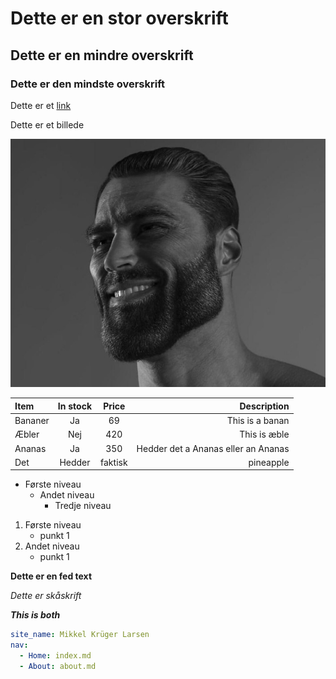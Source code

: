 # Dette er en stor overskrift

## Dette er en mindre overskrift

### Dette er den mindste overskrift

Dette er et
[link](https://www.youtube.com/watch?v=dQw4w9WgXcQ&ab_channel=RickAstley)

Dette er et billede

![alt text](gigachad.jpg)


| Item        | In stock | Price | Description |
| :-----------| :------: | :---: | ----------: |
| Bananer     | Ja       | 69    | This is a banan |
| Æbler | Nej | 420 | This is æble | 
| Ananas | Ja | 350 | Hedder det a Ananas eller an Ananas |
| Det | Hedder | faktisk | pineapple |

- Første niveau
    - Andet niveau
        - Tredje niveau


1. Første niveau
    - punkt 1
2. Andet niveau
    - punkt 1

**Dette er en fed text**

*Dette er skåskrift*  

***This is both***

``` yaml title="Dette er en kodeblok, skrevet med yaml syntax"
site_name: Mikkel Krüger Larsen
nav:
  - Home: index.md
  - About: about.md
```